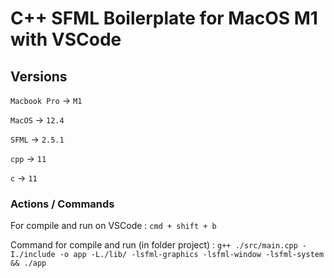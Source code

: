 # C++ SFML Boilerplate for MacOS M1 with VSCode

## Versions

`Macbook Pro` -> `M1`

`MacOS` -> `12.4`

`SFML` -> `2.5.1`

`cpp` -> `11`

`c` -> `11`
### Actions / Commands

For compile and run on VSCode : `cmd + shift + b`

Command for compile and run (in folder project) : `g++ ./src/main.cpp -I./include -o app -L./lib/ -lsfml-graphics -lsfml-window -lsfml-system && ./app`
